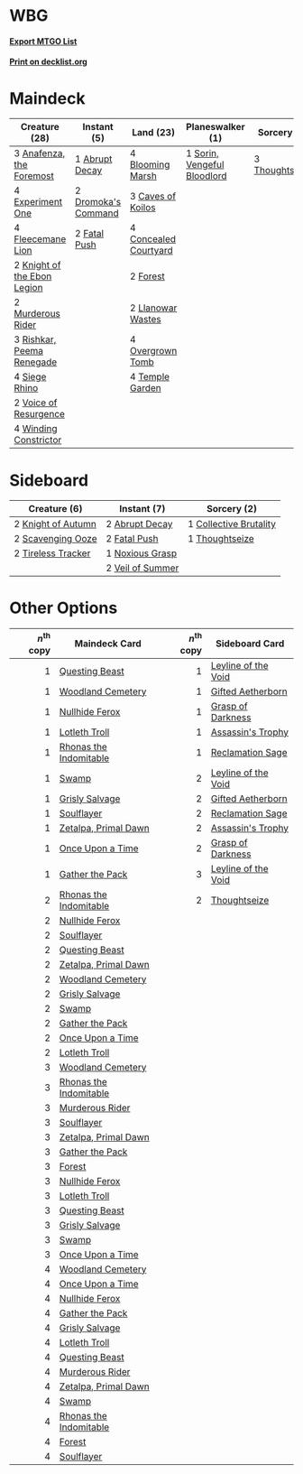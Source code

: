 # WBG

#### [Export MTGO List](../collection/WBG/WBG.txt)
#### [Print on decklist.org](http://decklist.org/?deckmain=1%09Abrupt%20Decay%0A3%09Anafenza,%20the%20Foremost%0A4%09Blooming%20Marsh%0A3%09Caves%20of%20Koilos%0A4%09Concealed%20Courtyard%0A2%09Dromoka's%20Command%0A4%09Experiment%20One%0A2%09Fatal%20Push%0A4%09Fleecemane%20Lion%0A2%09Forest%0A2%09Knight%20of%20the%20Ebon%20Legion%0A2%09Llanowar%20Wastes%0A2%09Murderous%20Rider%0A4%09Overgrown%20Tomb%0A3%09Rishkar,%20Peema%20Renegade%0A4%09Siege%20Rhino%0A1%09Sorin,%20Vengeful%20Bloodlord%0A4%09Temple%20Garden%0A3%09Thoughtseize%0A2%09Voice%20of%20Resurgence%0A4%09Winding%20Constrictor&deckside=2%09Abrupt%20Decay%0A1%09Collective%20Brutality%0A2%09Fatal%20Push%0A2%09Knight%20of%20Autumn%0A1%09Noxious%20Grasp%0A2%09Scavenging%20Ooze%0A1%09Thoughtseize%0A2%09Tireless%20Tracker%0A2%09Veil%20of%20Summer)
# Maindeck

|                                            Creature (28)                                             |                                         Instant (5)                                          |                                           Land (23)                                            |                                           Planeswalker (1)                                           |                                       Sorcery (3)                                       |
|------------------------------------------------------------------------------------------------------|----------------------------------------------------------------------------------------------|------------------------------------------------------------------------------------------------|------------------------------------------------------------------------------------------------------|-----------------------------------------------------------------------------------------|
|3 [Anafenza, the Foremost](http://gatherer.wizards.com/Pages/Card/Details.aspx?multiverseid=386476)   |1 [Abrupt Decay](http://gatherer.wizards.com/Pages/Card/Details.aspx?multiverseid=456061)     |4 [Blooming Marsh](http://gatherer.wizards.com/Pages/Card/Details.aspx?multiverseid=417816)     |1 [Sorin, Vengeful Bloodlord](http://gatherer.wizards.com/Pages/Card/Details.aspx?multiverseid=461144)|3 [Thoughtseize](http://gatherer.wizards.com/Pages/Card/Details.aspx?multiverseid=438676)|
|4 [Experiment One](http://gatherer.wizards.com/Pages/Card/Details.aspx?multiverseid=405219)           |2 [Dromoka's Command](http://gatherer.wizards.com/Pages/Card/Details.aspx?multiverseid=394558)|3 [Caves of Koilos](http://gatherer.wizards.com/Pages/Card/Details.aspx?multiverseid=129497)    |                                                                                                      |                                                                                         |
|4 [Fleecemane Lion](http://gatherer.wizards.com/Pages/Card/Details.aspx?multiverseid=433104)          |2 [Fatal Push](http://gatherer.wizards.com/Pages/Card/Details.aspx?multiverseid=423724)       |4 [Concealed Courtyard](http://gatherer.wizards.com/Pages/Card/Details.aspx?multiverseid=417818)|                                                                                                      |                                                                                         |
|2 [Knight of the Ebon Legion](http://gatherer.wizards.com/Pages/Card/Details.aspx?multiverseid=466859)|                                                                                              |2 [Forest](http://gatherer.wizards.com/Pages/Card/Details.aspx?multiverseid=439860)             |                                                                                                      |                                                                                         |
|2 [Murderous Rider](http://gatherer.wizards.com/Pages/Card/Details.aspx?multiverseid=473059)          |                                                                                              |2 [Llanowar Wastes](http://gatherer.wizards.com/Pages/Card/Details.aspx?multiverseid=129627)    |                                                                                                      |                                                                                         |
|3 [Rishkar, Peema Renegade](http://gatherer.wizards.com/Pages/Card/Details.aspx?multiverseid=423789)  |                                                                                              |4 [Overgrown Tomb](http://gatherer.wizards.com/Pages/Card/Details.aspx?multiverseid=405103)     |                                                                                                      |                                                                                         |
|4 [Siege Rhino](http://gatherer.wizards.com/Pages/Card/Details.aspx?multiverseid=386666)              |                                                                                              |4 [Temple Garden](http://gatherer.wizards.com/Pages/Card/Details.aspx?multiverseid=405112)      |                                                                                                      |                                                                                         |
|2 [Voice of Resurgence](http://gatherer.wizards.com/Pages/Card/Details.aspx?multiverseid=368951)      |                                                                                              |                                                                                                |                                                                                                      |                                                                                         |
|4 [Winding Constrictor](http://gatherer.wizards.com/Pages/Card/Details.aspx?multiverseid=423807)      |                                                                                              |                                                                                                |                                                                                                      |                                                                                         |


# Sideboard

|                                        Creature (6)                                         |                                        Instant (7)                                        |                                           Sorcery (2)                                           |
|---------------------------------------------------------------------------------------------|-------------------------------------------------------------------------------------------|-------------------------------------------------------------------------------------------------|
|2 [Knight of Autumn](http://gatherer.wizards.com/Pages/Card/Details.aspx?multiverseid=452933)|2 [Abrupt Decay](http://gatherer.wizards.com/Pages/Card/Details.aspx?multiverseid=456061)  |1 [Collective Brutality](http://gatherer.wizards.com/Pages/Card/Details.aspx?multiverseid=414380)|
|2 [Scavenging Ooze](http://gatherer.wizards.com/Pages/Card/Details.aspx?multiverseid=420783) |2 [Fatal Push](http://gatherer.wizards.com/Pages/Card/Details.aspx?multiverseid=423724)    |1 [Thoughtseize](http://gatherer.wizards.com/Pages/Card/Details.aspx?multiverseid=438676)        |
|2 [Tireless Tracker](http://gatherer.wizards.com/Pages/Card/Details.aspx?multiverseid=409997)|1 [Noxious Grasp](http://gatherer.wizards.com/Pages/Card/Details.aspx?multiverseid=466864) |                                                                                                 |
|                                                                                             |2 [Veil of Summer](http://gatherer.wizards.com/Pages/Card/Details.aspx?multiverseid=466952)|                                                                                                 |


# Other Options

|*n*<sup>th</sup> copy|                                          Maindeck Card                                          |*n*<sup>th</sup> copy|                                        Sideboard Card                                        |
|--------------------:|-------------------------------------------------------------------------------------------------|--------------------:|----------------------------------------------------------------------------------------------|
|                    1|[Questing Beast](http://gatherer.wizards.com/Pages/Card/Details.aspx?multiverseid=473133)        |                    1|[Leyline of the Void](http://gatherer.wizards.com/Pages/Card/Details.aspx?multiverseid=107682)|
|                    1|[Woodland Cemetery](http://gatherer.wizards.com/Pages/Card/Details.aspx?multiverseid=443136)     |                    1|[Gifted Aetherborn](http://gatherer.wizards.com/Pages/Card/Details.aspx?multiverseid=423728)  |
|                    1|[Nullhide Ferox](http://gatherer.wizards.com/Pages/Card/Details.aspx?multiverseid=452888)        |                    1|[Grasp of Darkness](http://gatherer.wizards.com/Pages/Card/Details.aspx?multiverseid=407595)  |
|                    1|[Lotleth Troll](http://gatherer.wizards.com/Pages/Card/Details.aspx?multiverseid=405289)         |                    1|[Assassin's Trophy](http://gatherer.wizards.com/Pages/Card/Details.aspx?multiverseid=452902)  |
|                    1|[Rhonas the Indomitable](http://gatherer.wizards.com/Pages/Card/Details.aspx?multiverseid=426884)|                    1|[Reclamation Sage](http://gatherer.wizards.com/Pages/Card/Details.aspx?multiverseid=389651)   |
|                    1|[Swamp](http://gatherer.wizards.com/Pages/Card/Details.aspx?multiverseid=439858)                 |                    2|[Leyline of the Void](http://gatherer.wizards.com/Pages/Card/Details.aspx?multiverseid=107682)|
|                    1|[Grisly Salvage](http://gatherer.wizards.com/Pages/Card/Details.aspx?multiverseid=405253)        |                    2|[Gifted Aetherborn](http://gatherer.wizards.com/Pages/Card/Details.aspx?multiverseid=423728)  |
|                    1|[Soulflayer](http://gatherer.wizards.com/Pages/Card/Details.aspx?multiverseid=391928)            |                    2|[Reclamation Sage](http://gatherer.wizards.com/Pages/Card/Details.aspx?multiverseid=389651)   |
|                    1|[Zetalpa, Primal Dawn](http://gatherer.wizards.com/Pages/Card/Details.aspx?multiverseid=439687)  |                    2|[Assassin's Trophy](http://gatherer.wizards.com/Pages/Card/Details.aspx?multiverseid=452902)  |
|                    1|[Once Upon a Time](http://gatherer.wizards.com/Pages/Card/Details.aspx?multiverseid=473131)      |                    2|[Grasp of Darkness](http://gatherer.wizards.com/Pages/Card/Details.aspx?multiverseid=407595)  |
|                    1|[Gather the Pack](http://gatherer.wizards.com/Pages/Card/Details.aspx?multiverseid=398448)       |                    3|[Leyline of the Void](http://gatherer.wizards.com/Pages/Card/Details.aspx?multiverseid=107682)|
|                    2|[Rhonas the Indomitable](http://gatherer.wizards.com/Pages/Card/Details.aspx?multiverseid=426884)|                    2|[Thoughtseize](http://gatherer.wizards.com/Pages/Card/Details.aspx?multiverseid=438676)       |
|                    2|[Nullhide Ferox](http://gatherer.wizards.com/Pages/Card/Details.aspx?multiverseid=452888)        |                     |                                                                                              |
|                    2|[Soulflayer](http://gatherer.wizards.com/Pages/Card/Details.aspx?multiverseid=391928)            |                     |                                                                                              |
|                    2|[Questing Beast](http://gatherer.wizards.com/Pages/Card/Details.aspx?multiverseid=473133)        |                     |                                                                                              |
|                    2|[Zetalpa, Primal Dawn](http://gatherer.wizards.com/Pages/Card/Details.aspx?multiverseid=439687)  |                     |                                                                                              |
|                    2|[Woodland Cemetery](http://gatherer.wizards.com/Pages/Card/Details.aspx?multiverseid=443136)     |                     |                                                                                              |
|                    2|[Grisly Salvage](http://gatherer.wizards.com/Pages/Card/Details.aspx?multiverseid=405253)        |                     |                                                                                              |
|                    2|[Swamp](http://gatherer.wizards.com/Pages/Card/Details.aspx?multiverseid=439858)                 |                     |                                                                                              |
|                    2|[Gather the Pack](http://gatherer.wizards.com/Pages/Card/Details.aspx?multiverseid=398448)       |                     |                                                                                              |
|                    2|[Once Upon a Time](http://gatherer.wizards.com/Pages/Card/Details.aspx?multiverseid=473131)      |                     |                                                                                              |
|                    2|[Lotleth Troll](http://gatherer.wizards.com/Pages/Card/Details.aspx?multiverseid=405289)         |                     |                                                                                              |
|                    3|[Woodland Cemetery](http://gatherer.wizards.com/Pages/Card/Details.aspx?multiverseid=443136)     |                     |                                                                                              |
|                    3|[Rhonas the Indomitable](http://gatherer.wizards.com/Pages/Card/Details.aspx?multiverseid=426884)|                     |                                                                                              |
|                    3|[Murderous Rider](http://gatherer.wizards.com/Pages/Card/Details.aspx?multiverseid=473059)       |                     |                                                                                              |
|                    3|[Soulflayer](http://gatherer.wizards.com/Pages/Card/Details.aspx?multiverseid=391928)            |                     |                                                                                              |
|                    3|[Zetalpa, Primal Dawn](http://gatherer.wizards.com/Pages/Card/Details.aspx?multiverseid=439687)  |                     |                                                                                              |
|                    3|[Gather the Pack](http://gatherer.wizards.com/Pages/Card/Details.aspx?multiverseid=398448)       |                     |                                                                                              |
|                    3|[Forest](http://gatherer.wizards.com/Pages/Card/Details.aspx?multiverseid=439860)                |                     |                                                                                              |
|                    3|[Nullhide Ferox](http://gatherer.wizards.com/Pages/Card/Details.aspx?multiverseid=452888)        |                     |                                                                                              |
|                    3|[Lotleth Troll](http://gatherer.wizards.com/Pages/Card/Details.aspx?multiverseid=405289)         |                     |                                                                                              |
|                    3|[Questing Beast](http://gatherer.wizards.com/Pages/Card/Details.aspx?multiverseid=473133)        |                     |                                                                                              |
|                    3|[Grisly Salvage](http://gatherer.wizards.com/Pages/Card/Details.aspx?multiverseid=405253)        |                     |                                                                                              |
|                    3|[Swamp](http://gatherer.wizards.com/Pages/Card/Details.aspx?multiverseid=439858)                 |                     |                                                                                              |
|                    3|[Once Upon a Time](http://gatherer.wizards.com/Pages/Card/Details.aspx?multiverseid=473131)      |                     |                                                                                              |
|                    4|[Woodland Cemetery](http://gatherer.wizards.com/Pages/Card/Details.aspx?multiverseid=443136)     |                     |                                                                                              |
|                    4|[Once Upon a Time](http://gatherer.wizards.com/Pages/Card/Details.aspx?multiverseid=473131)      |                     |                                                                                              |
|                    4|[Nullhide Ferox](http://gatherer.wizards.com/Pages/Card/Details.aspx?multiverseid=452888)        |                     |                                                                                              |
|                    4|[Gather the Pack](http://gatherer.wizards.com/Pages/Card/Details.aspx?multiverseid=398448)       |                     |                                                                                              |
|                    4|[Grisly Salvage](http://gatherer.wizards.com/Pages/Card/Details.aspx?multiverseid=405253)        |                     |                                                                                              |
|                    4|[Lotleth Troll](http://gatherer.wizards.com/Pages/Card/Details.aspx?multiverseid=405289)         |                     |                                                                                              |
|                    4|[Questing Beast](http://gatherer.wizards.com/Pages/Card/Details.aspx?multiverseid=473133)        |                     |                                                                                              |
|                    4|[Murderous Rider](http://gatherer.wizards.com/Pages/Card/Details.aspx?multiverseid=473059)       |                     |                                                                                              |
|                    4|[Zetalpa, Primal Dawn](http://gatherer.wizards.com/Pages/Card/Details.aspx?multiverseid=439687)  |                     |                                                                                              |
|                    4|[Swamp](http://gatherer.wizards.com/Pages/Card/Details.aspx?multiverseid=439858)                 |                     |                                                                                              |
|                    4|[Rhonas the Indomitable](http://gatherer.wizards.com/Pages/Card/Details.aspx?multiverseid=426884)|                     |                                                                                              |
|                    4|[Forest](http://gatherer.wizards.com/Pages/Card/Details.aspx?multiverseid=439860)                |                     |                                                                                              |
|                    4|[Soulflayer](http://gatherer.wizards.com/Pages/Card/Details.aspx?multiverseid=391928)            |                     |                                                                                              |

